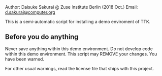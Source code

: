 Author: Daisuke Sakurai @ Zuse Institute Berlin (2018 Oct.)
Email: d.sakurai@computer.org

This is a semi-automatic script for installing a demo enviroment of TTK.


Before you do anything
----------------------

Never save anything within this demo environment.
Do not develop code within this demo environment.
This script may REMOVE your changes.
You have been warned.

For other usual warnings, read the license file that ships with this project.

